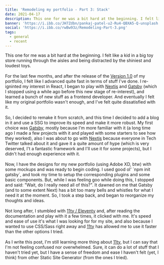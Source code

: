 ```yaml
---
title: 'Remodeling my portfolio - Part 3: Stack'
date: 2021-04-17
description: This one for me was a bit hard at the beginning. I felt like a kid in a big toy store running through the aisles and being distracted by the shiniest and loudest toys.
banner: 'https://i.ibb.co/JH7Zdbn/pankaj-patel-u2-Ru4-QBXA5-Q-unsplash.jpg'
social: 'https://i.ibb.co/rwBw93z/Remodeling-Part-3.png'
tags:
  - general
  - recent
---
```


This one for me was a bit hard at the beginning. I felt like a kid in a big toy store running through the aisles and being distracted by the shiniest and loudest toys.
\
\
For the last few months, and after the release of the [Version 1.0]() of my portfolio, I felt like I advanced quite fast in terms of stuff I've done. I re-igninted my interest in React, I began to play with [Nextjs](https://nextjs.org/) and [Gatsby](https://www.gatsbyjs.com/) (which I stopped using a while ago before this new stage of re-interest), and learned a bunch of new stuff as a frontend developer. And eventually I felt like my original portfolio wasn't enough, and I've felt quite dissatisfied with it.
\
\
So, I decided to remake it from scratch, and this time I decided to add a blog in it and use a SSG to improve its speed and make it more robust. My first choice was [Gatsby](https://www.gatsbyjs.com/), mostly because I'm more familiar with it (a long time ago I made a few projects with it and played with some starters to see how they worked), also I was about to go with [Nextjs](https://nextjs.org/) because everyone in Tech Twitter talked about it and gave it a quite amount of hype (which is very deserved, I't a fantastic framework and I'll use it for some projects), but I didn't had enough experience with it.
\
\
Now, I have the designs for my new portfolio (using Adobe XD, btw) with some mockups and was ready to begin coding. I used good ol' ´npm init gatsby´, and took my time to setup the corresponding plugins and some basic components. But, while I was feeling goo while doing this, I stopped and said: "Wait, do I really need all of this?". It dawned on me that Gatsby (and to some extent Next) has a bit too many bells and whistles for what I need it at the moment. So, I took a step back, and began to reorganize my thoughts and ideas.
\
\
Not long after, I stumbled with [11ty / Eleventy](https://www.11ty.dev/) and, after reading the documentation and play with it a few times, it clicked with me. It's speed and ease of use it's what I was looking for for my site, and also because I wanted to use CSS/Sass right away and [11ty](https://www.11ty.dev/) has allowed me to use it faster than the other options I tried.
\
\
As I write this post, I'm still learning more thing about [11ty](https://www.11ty.dev/), but I can say that I'm not feeling confused nor overwhelmed. Sure, it can do a lot of stuff that I haven't tried yet, but I have a sense of freedom and ease I haven't felt (yet, I think) from other Static Site Generator (from the ones I tried).
